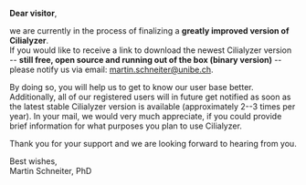 <!-- ## Welcome to GitHub Pages -->
<!--
<div align="center"> 
   <a href="./index.html" style="font-size:25px;font-weight:600;"       >Home</a>  &nbsp;&nbsp;&nbsp;&nbsp;&nbsp;&nbsp;&nbsp;
   <a href="./download.html" style="font-size:25px;font-weight:400;"     >Download</a>  &nbsp;&nbsp;&nbsp;&nbsp;&nbsp;&nbsp;&nbsp;
   <a href="./tutorials.html" style="font-size:25px;font-weight:400;"    >Tutorials</a> &nbsp;&nbsp;&nbsp;&nbsp;&nbsp;&nbsp;&nbsp;
   <a href="./pinboard.html" style="font-size:25px;font-weight:400;"     >Pinboard</a>  &nbsp;&nbsp;&nbsp;&nbsp;&nbsp;&nbsp;&nbsp;
   <a href="./publications.html" style="font-size:25px;font-weight:400;" >Publications</a> 
</div> 

<br />
-->
**Dear visitor**,


we are currently in the process of finalizing a **greatly improved version of Cilialyzer**.  
If you would like to receive a link to download the newest Cilialyzer version -- **still free, open source and running out of the box (binary version)** -- please notify us via email:
[martin.schneiter@unibe.ch](mailto:martin.schneiter@unibe.ch). 


By doing so, you will help us to get to know our user base better. Additionally, all of our registered users will in future get notified 
as soon as the latest stable Cilialyzer version is available (approximately 2--3 times per year). 
In your mail, we would very much appreciate, if you could provide brief information for what purposes you plan to use Cilialyzer.


Thank you for your support and we are looking forward to hearing from you. 


Best wishes,  
Martin Schneiter, PhD 
   
   
   
